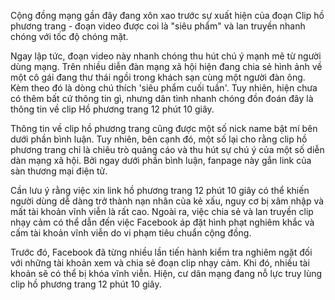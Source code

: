 Cộng đồng mạng gần đây đang xôn xao trước sự xuất hiện của đoạn Clip hồ phương trang - đoạn video được coi là "siêu phẩm" và lan truyền nhanh chóng với tốc độ chóng mặt.

Ngay lập tức, đoạn video này nhanh chóng thu hút chú ý mạnh mẽ từ người dùng mạng. Trên nhiều diễn đàn mạng xã hội hiện đang chia sẻ hình ảnh về một cô gái đang thư thái ngồi trong khách sạn cùng một người đàn ông. Kèm theo đó là dòng chú thích 'siêu phẩm cuối tuần'.  Tuy nhiên, hiện chưa có thêm bất cứ thông tin gì, nhưng dân tình nhanh chóng đồn đoán đây là thông tin về clip Hồ phương trang 12 phút 10 giây.

Thông tin về clip hồ phương trang cũng được một số nick name bật mí bên dưới phần bình luận.  Tuy nhiên, bên cạnh đó, một số lại cho rằng clip hồ phương trang chỉ là chiêu trò quảng cáo và thu hút sự chú ý của một số diễn dàn mạng xã hội. Bởi ngay dưới phần bình luận, fanpage này gắn link của sàn thương mại điện tử. 

Cần lưu ý rằng việc xin link hồ phương trang 12 phút 10 giây có thể khiến người dùng dễ dàng trở thành nạn nhân của kẻ xấu, nguy cơ bị xâm nhập và mất tài khoản vĩnh viễn là rất cao. Ngoài ra, việc chia sẻ và lan truyền clip nhạy cảm có thể dẫn đến việc Facebook áp đặt hình phạt nghiêm khắc và cấm tài khoản vĩnh viễn do vi phạm tiêu chuẩn cộng đồng.

Trước đó, Facebook đã từng nhiều lần tiến hành kiểm tra nghiêm ngặt đối với những tài khoản xem và chia sẻ đoạn clip nhạy cảm. Khi đó, nhiều tài khoản sẽ có thể bị khóa vĩnh viễn. Hiện, cư dân mạng đang nỗ lực truy lùng clip hồ phương trang 12 phút 10 giây.

